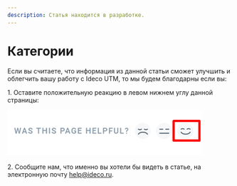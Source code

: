 ```yaml
---
description: Статья находится в разработке.
---
```


# Категории

Если вы считаете, что информация из данной статьи сможет улучшить и облегчить вашу работу с Ideco UTM, то мы будем благодарны если вы:

1\. Оставите положительную реакцию в левом нижнем углу данной страницы:

![](../../.gitbook/assets/reaction.png)

2\. Сообщите нам, что именно вы хотели бы видеть в статье, на электронную почту help@ideco.ru.

